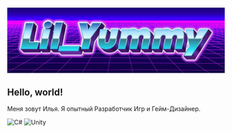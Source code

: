 ![Header](https://github.com/lilYummy228/lilYummy228/blob/main/Assets/Title.jpg)

<h2> Hello, world! </h2>
Меня зовут Илья. Я опытный Разработчик Игр и Гейм-Дизайнер.

<img src="https://cdn.jsdelivr.net/gh/devicons/devicon/icons/csharp/csharp-original.svg" width="50" alt="C#"> <img src="https://cdn.jsdelivr.net/gh/devicons/devicon/icons/unity/unity-original.svg" width="50" alt="Unity">

<head>
    <style>
        .container {
            display: flex;
            gap: 10px;
            max-width: 1000px;
            margin: 0;
            padding: 0px;
        }
        
        .text-content {
            flex: 1;
        }
        
        .gif-container {
            flex-shrink: 0;
        }
        
        .gif-container img {
            width: 135px;
            height: 240px;
            border-radius: 8px;
        }
    </style>
</head>

<p>
    <h3> "Elementary Magic" - </h3>
        <div class="container">
            <div class="text-content">
                Моя первая игра в жанре "Match-3". Была сделана в рамках курса от школы Я-Юниор как соло проект.
            </div>
        <div class="gif-container">
            <alt="GIF"> <img src="https://github.com/lilYummy228/lilYummy228/blob/main/Assets/ElementaryMagic.gif">
        </div>
    </div>

<a href="https://yandex.ru/games/app/396555?lang=ru" class="link-button" target="_blank" rel="noopener noreferrer">
    Играть в Elementary Magic
</a>

</p>

<h3> "Chronotrace" - </h3>
  <p align="left"> <alt="GIF"> <img src="https://github.com/lilYummy228/lilYummy228/blob/main/Assets/Chronotrace.gif" width="240px" height="135px"> </p>

<h3> "Tasty Battle" - </h3>
  <p align="right">  <alt="GIF"> <img src="https://github.com/lilYummy228/lilYummy228/blob/main/Assets/TastyBattle.gif" width="240px" height="135px"> </p>